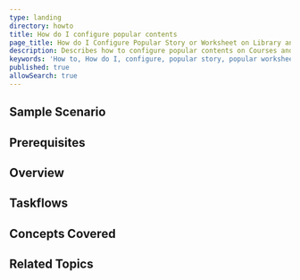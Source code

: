 ```yaml
---
type: landing
directory: howto
title: How do I configure popular contents 
page_title: How do I Configure Popular Story or Worksheet on Library and Popular Courses
description: Describes how to configure popular contents on Courses and Library 
keywords: 'How to, How do I, configure, popular story, popular worksheet, popular course'
published: true
allowSearch: true
---
```


## Sample Scenario


## Prerequisites


## Overview


## Taskflows


## Concepts Covered


## Related Topics
